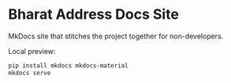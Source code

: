 # Bharat Address Docs Site

MkDocs site that stitches the project together for non-developers.

Local preview:
```bash
pip install mkdocs mkdocs-material
mkdocs serve
```
